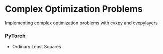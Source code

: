 # Complex Optimization Problems 

Implementing complex optimization problems with cvxpy and cvxpylayers


### PyTorch

- Ordinary Least Squares